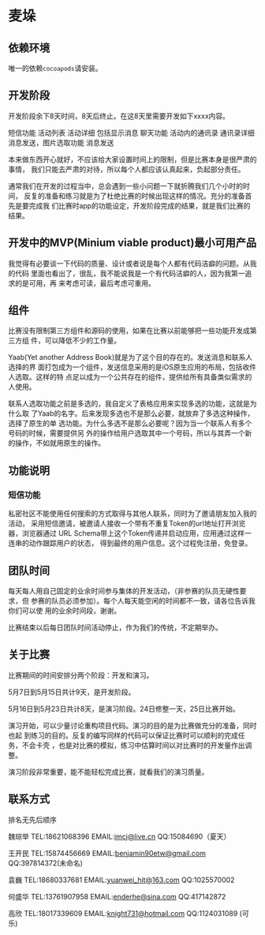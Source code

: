 # 麦垛

## 依赖环境

唯一的依赖`cocoapods`请安装。

## 开发阶段

开发阶段余下8天时间，8天后终止。在这8天里需要开发如下xxxx内容。

短信功能
活动列表
活动详细 包括显示消息
聊天功能
活动内的通讯录
通讯录详细
消息发送，图片选取功能
消息发送

本来做东西开心就好，不应该给大家设置时间上的限制，但是比赛本身是很严肃的事情，
我们只能去严肃的对待，所以每个人都应该认真起来，负起部分责任。

通常我们在开发的过程当中，总会遇到一些小问题一下就折腾我们几个小时的时间，
反复的准备和练习就是为了杜绝比赛的时候出现这样的情况。充分的准备首先是要完成我
们比赛时app的功能设定，开发阶段完成的结果，就是我们比赛的结果。

## 开发中的MVP(Minium viable product)最小可用产品

我觉得有必要谈一下代码的质量、设计或者说是每个人都有代码洁癖的问题。从我的代码
里面也看出了，很乱，我不能说我是一个有代码洁癖的人，因为我第一追求的是可用，再
来考虑可读，最后考虑可重用。

## 组件

比赛没有限制第三方组件和源码的使用，如果在比赛以前能够把一些功能开发成第三方组
件，可以降低不少的工作量。

Yaab(Yet another Address Book)就是为了这个目的存在的。发送消息和联系人选择的界
面打包成为一个组件，发送信息采用的是iOS原生应用的布局，包括收件人选取。这样的特
点足以成为一个公共存在的组件，提供给所有具备类似需求的人使用。

联系人选取功能之前是多选的，我自定义了表格应用来实现多选的功能，这就是为什么取
了Yaab的名字。后来发现多选也不是那么必要，就放弃了多选这种操作，选择了原生的单
选功能。为什么多选不是那么必要呢？因为当一个联系人有多个号码的时候，需要提供另
外的操作给用户选取其中一个号码，所以与其弄一个新的操作，不如就用原生的操作。

## 功能说明

### 短信功能

私密社区不能使用任何搜索的方式取得与其他人联系，同时为了邀请朋友加入我的活动，
采用短信邀请，被邀请人接收一个带有不重复Token的url地址打开浏览器，浏览器通过
URL Schema带上这个Token传递并启动应用，应用通过这样一连串的动作跟踪用户的状态，
得到最终的用户信息。这个过程免注册，免登录。

## 团队时间

每天每人用自己固定的业余时间参与集体的开发活动，（非参赛的队员无硬性要求，但
参赛的队员必须参加）。每个人每天能空闲的时间都不一致，请各位告诉我你们可以使
用的业余时间段，谢谢。

比赛结束以后每日团队时间活动停止，作为我们的传统，不定期举办。

## 关于比赛

比赛期间的时间安排分两个阶段：开发和演习。

5月7日到5月15日共计9天，是开发阶段。

5月16日到5月23日共计8天，是演习阶段。24日修整一天，25日比赛开始。

演习开始，可以少量讨论重构项目代码。演习的目的是为比赛做充分的准备，同时也起
到练习的目的。反复的编写同样的代码可以保证比赛时可以顺利的完成任务，不会卡壳
，也是对比赛的模拟，练习中估算时间以对比赛时的开发量作出调整。

演习阶段非常重要，能不能轻松完成比赛，就看我们的演习质量。

## 联系方式

排名无先后顺序

魏琮举 TEL:18621068396 EMAIL:imcj@live.cn               QQ:15084690（夏天）

王开民 TEL:15874456669 EMAIL:benjamin90etw@gmail.com    QQ:397814372(未命名)

袁巍 TEL:18680337681 EMAIL:yuanwei_hit@163.com    QQ:1025570002

何盛华 TEL:13761907958 EMAIL:enderhe@sina.com   QQ:417142872

高欣 TEL:18017339609  EMAIL:knight731@hotmail.com  QQ:1124031089 (可乐)
